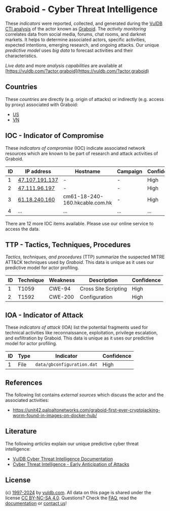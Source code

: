 # Graboid - Cyber Threat Intelligence

These _indicators_ were reported, collected, and generated during the [VulDB CTI analysis](https://vuldb.com/?kb.cti) of the actor known as [Graboid](https://vuldb.com/?actor.graboid). The _activity monitoring_ correlates data from social media, forums, chat rooms, and darknet markets. It helps to determine associated actors, specific activities, expected intentions, emerging research, and ongoing attacks. Our unique _predictive model_ uses _big data_ to forecast activities and their characteristics.

_Live data_ and more _analysis capabilities_ are available at [https://vuldb.com/?actor.graboid](https://vuldb.com/?actor.graboid)

## Countries

These _countries_ are directly (e.g. origin of attacks) or indirectly (e.g. access by proxy) associated with Graboid:

* [US](https://vuldb.com/?country.us)
* [VN](https://vuldb.com/?country.vn)

## IOC - Indicator of Compromise

These _indicators of compromise_ (IOC) indicate associated network resources which are known to be part of research and attack activities of Graboid.

ID | IP address | Hostname | Campaign | Confidence
-- | ---------- | -------- | -------- | ----------
1 | [47.107.191.137](https://vuldb.com/?ip.47.107.191.137) | - | - | High
2 | [47.111.96.197](https://vuldb.com/?ip.47.111.96.197) | - | - | High
3 | [61.18.240.160](https://vuldb.com/?ip.61.18.240.160) | cm61-18-240-160.hkcable.com.hk | - | High
4 | ... | ... | ... | ...

There are 12 more IOC items available. Please use our online service to access the data.

## TTP - Tactics, Techniques, Procedures

_Tactics, techniques, and procedures_ (TTP) summarize the suspected MITRE ATT&CK techniques used by _Graboid_. This data is unique as it uses our predictive model for actor profiling.

ID | Technique | Weakness | Description | Confidence
-- | --------- | -------- | ----------- | ----------
1 | T1059 | CWE-94 | Cross Site Scripting | High
2 | T1592 | CWE-200 | Configuration | High

## IOA - Indicator of Attack

These _indicators of attack_ (IOA) list the potential fragments used for technical activities like reconnaissance, exploitation, privilege escalation, and exfiltration by Graboid. This data is unique as it uses our predictive model for actor profiling.

ID | Type | Indicator | Confidence
-- | ---- | --------- | ----------
1 | File | `data/gbconfiguration.dat` | High

## References

The following list contains _external sources_ which discuss the actor and the associated activities:

* https://unit42.paloaltonetworks.com/graboid-first-ever-cryptojacking-worm-found-in-images-on-docker-hub/

## Literature

The following _articles_ explain our unique predictive cyber threat intelligence:

* [VulDB Cyber Threat Intelligence Documentation](https://vuldb.com/?kb.cti)
* [Cyber Threat Intelligence - Early Anticipation of Attacks](https://www.scip.ch/en/?labs.20201022)

## License

(c) [1997-2024](https://vuldb.com/?kb.changelog) by [vuldb.com](https://vuldb.com/?kb.about). All data on this page is shared under the license [CC BY-NC-SA 4.0](https://creativecommons.org/licenses/by-nc-sa/4.0/). Questions? Check the [FAQ](https://vuldb.com/?kb.faq), read the [documentation](https://vuldb.com/?kb) or [contact us](https://vuldb.com/?contact)!
